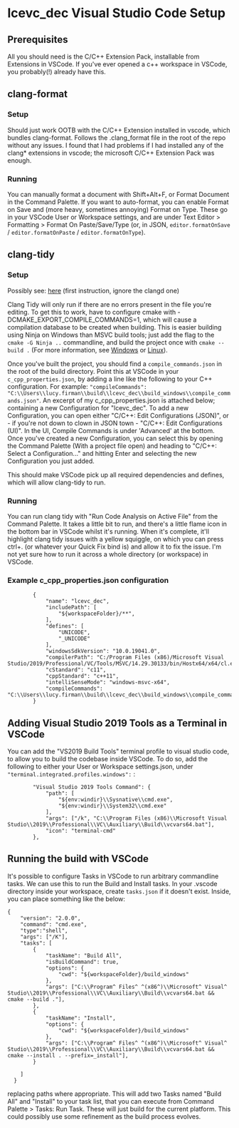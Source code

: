 # lcevc_dec Visual Studio Code Setup

## Prerequisites

All you should need is the C/C++ Extension Pack, installable from Extensions in VSCode. If you've ever opened a c++ workspace in VSCode, you probably(!) already have this.

## clang-format

### Setup

Should just work OOTB with the C/C++ Extension installed in vscode, which bundles clang-format. Follows the .clang_format file in the root of the repo without any issues. I found that I had problems if I had installed any of the clang* extensions in vscode; the microsoft C/C++ Extension Pack was enough.

### Running

You can manually format a document with Shift+Alt+F, or Format Document in the Command Palette. If you want to auto-format, you can enable Format on Save and (more heavy, sometimes annoying) Format on Type. These go in your VSCode User or Workspace settings, and are under Text Editor > Formatting > Format On Paste/Save/Type (or, in JSON, `editor.formatOnSave` / `editor.formatOnPaste` / `editor.formatOnType`).

## clang-tidy

### Setup

Possibly see: [here](language_server.md) (first instruction, ignore the clangd one)

Clang Tidy will only run if there are no errors present in the file you're editing. To get this to work, have to configure cmake with -DCMAKE_EXPORT_COMPILE_COMMANDS=1, which will cause a compilation database to be created when building. This is easier building using Ninja on Windows than MSVC build tools; just add the flag to the `cmake -G Ninja ..` commandline, and build the project once with `cmake --build .` (For more information, see [Windows](building_windows.md) or [Linux](building_linux.md)).

Once you've built the project, you should find a `compile_commands.json` in the root of the build directory. Point this at VSCode in your `c_cpp_properties.json`, by adding a line like the following to your C++ configuration. For example: 
 `"compileCommands": "C:\\Users\\lucy.firman\\build\\lcevc_dec\\build_windows\\compile_commands.json"`. An excerpt of my c_cpp_properties.json is attached below; containing a new Configuration for "lcevc_dec". To add a new Configuration, you can open either "C/C++: Edit Configurations (JSON)", or - if you're not down to clown in JSON town - "C/C++: Edit Configurations (UI)". In the UI, Compile Commands is under 'Advanced' at the bottom. Once you've created a new Configuration, you can select this by opening the Command Palette (With a project file open) and heading to "C/C++: Select a Configuration..." and hitting Enter and selecting the new Configuration you just added. 

This should make VSCode pick up all required dependencies and defines, which will allow clang-tidy to run. 


### Running

You can run clang tidy with "Run Code Analysis on Active File" from the Command Palette. It takes a little bit to run, and there's a little flame icon in the bottom bar in VSCode whilst it's running. When it's complete, it'll highlight clang tidy issues with a yellow squiggle, on which you can press ctrl+. (or whatever your Quick Fix bind is) and allow it to fix the issue. I'm not yet sure how to run it across a whole directory (or workspace) in VSCode.


### Example c_cpp_properties.json configuration

```
        {
            "name": "lcevc_dec",
            "includePath": [
                "${workspaceFolder}/**",
            ],
            "defines": [
                "UNICODE",
                "_UNICODE"
            ],
            "windowsSdkVersion": "10.0.19041.0",
            "compilerPath": "C:/Program Files (x86)/Microsoft Visual Studio/2019/Professional/VC/Tools/MSVC/14.29.30133/bin/Hostx64/x64/cl.exe",
            "cStandard": "c11",
            "cppStandard": "c++11",
            "intelliSenseMode": "windows-msvc-x64",
            "compileCommands": "C:\\Users\\lucy.firman\\build\\lcevc_dec\\build_windows\\compile_commands.json"
        }
```


## Adding Visual Studio 2019 Tools as a Terminal in VSCode

You can add the "VS2019 Build Tools" terminal profile to visual studio code, to allow you to build the codebase inside VSCode. To do so, add the following to either your User or Workspace settings.json, under `"terminal.integrated.profiles.windows":` :

```
        "Visual Studio 2019 Tools Command": {
            "path": [
                "${env:windir}\\Sysnative\\cmd.exe",
                "${env:windir}\\System32\\cmd.exe"
            ],
            "args": ["/k", "C:\\Program Files (x86)\\Microsoft Visual Studio\\2019\\Professional\\VC\\Auxiliary\\Build\\vcvars64.bat"],
            "icon": "terminal-cmd"
        },
```

## Running the build with VSCode

It's possible to configure Tasks in VSCode to run arbitrary commandline tasks. We can use this to run the Build and Install tasks. In your .vscode directory inside your workspace, create `tasks.json` if it doesn't exist. Inside, you can place something like the below:

```
{
    "version": "2.0.0",
    "command": "cmd.exe",
    "type":"shell",
    "args": ["/K"],
    "tasks": [
        {
            "taskName": "Build All",
            "isBuildCommand": true,
            "options": {
                "cwd": "${workspaceFolder}/build_windows"
            },
            "args": ["C:\\Program^ Files^ ^(x86^)\\Microsoft^ Visual^ Studio\\2019\\Professional\\VC\\Auxiliary\\Build\\vcvars64.bat && cmake --build ."],
        },
        {
            "taskName": "Install",
            "options": {
                "cwd": "${workspaceFolder}/build_windows"
            },
            "args": ["C:\\Program^ Files^ ^(x86^)\\Microsoft^ Visual^ Studio\\2019\\Professional\\VC\\Auxiliary\\Build\\vcvars64.bat && cmake --install . --prefix=_install"],
        }
    
    ]
  }
  ```
  replacing paths where appropriate. This will add two Tasks named "Build All" and "Install" to your task list, that you can execute from Command Palette > Tasks: Run Task. These will just build for the current platform. This could possibly use some refinement as the build process evolves. 